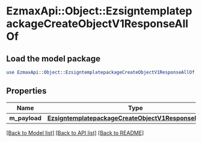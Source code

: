 # EzmaxApi::Object::EzsigntemplatepackageCreateObjectV1ResponseAllOf

## Load the model package
```perl
use EzmaxApi::Object::EzsigntemplatepackageCreateObjectV1ResponseAllOf;
```

## Properties
Name | Type | Description | Notes
------------ | ------------- | ------------- | -------------
**m_payload** | [**EzsigntemplatepackageCreateObjectV1ResponseMPayload**](EzsigntemplatepackageCreateObjectV1ResponseMPayload.md) |  | 

[[Back to Model list]](../README.md#documentation-for-models) [[Back to API list]](../README.md#documentation-for-api-endpoints) [[Back to README]](../README.md)


